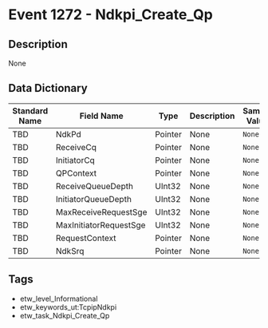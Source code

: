 # Event 1272 - Ndkpi_Create_Qp

## Description
None

## Data Dictionary
|Standard Name|Field Name|Type|Description|Sample Value|
|---|---|---|---|---|
|TBD|NdkPd|Pointer|None|`None`|
|TBD|ReceiveCq|Pointer|None|`None`|
|TBD|InitiatorCq|Pointer|None|`None`|
|TBD|QPContext|Pointer|None|`None`|
|TBD|ReceiveQueueDepth|UInt32|None|`None`|
|TBD|InitiatorQueueDepth|UInt32|None|`None`|
|TBD|MaxReceiveRequestSge|UInt32|None|`None`|
|TBD|MaxInitiatorRequestSge|UInt32|None|`None`|
|TBD|RequestContext|Pointer|None|`None`|
|TBD|NdkSrq|Pointer|None|`None`|

## Tags
* etw_level_Informational
* etw_keywords_ut:TcpipNdkpi
* etw_task_Ndkpi_Create_Qp
